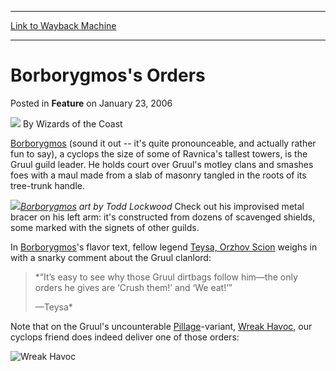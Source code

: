 
---
[Link to Wayback Machine](https://web.archive.org/web/20211201012444/https://magic.wizards.com/en/articles/archive/feature/borborygmoss-orders-2006-01-23)

[_metadata_:wayback_url]:- "https://magic.wizards.com/en/articles/archive/feature/borborygmoss-orders-2006-01-23"
[_metadata_:wayback_raw_url]:- "https://web.archive.org/web/20211201012444id_/https://magic.wizards.com/en/articles/archive/feature/borborygmoss-orders-2006-01-23"
[_metadata_:wayback_capture_timestamp]:- "2021-12-01 01:24:44+00:00"
[_metadata_:publish_date]:- "2006-01-23"
[_metadata_:description]:- "Borborygmos (sound it out -- it's quite pronounceable, and actually rather fun to say), a cyclops the size of some of Ravnica's tallest towers, is the Gruul guild leader. He holds court over Gruul's motley clans and smashes foes with a maul made from a slab of masonry tangled in the roots of its tree-trunk handle. Borborygmos art by Todd Lockwood Check out his improvised metal"
[_metadata_:generator]:- "Drupal 7 (http://drupal.org)"
---


Borborygmos's Orders
====================



 Posted in **Feature**
 on January 23, 2006 






![](https://media.magic.wizards.com/styles/auth_small/public/images/person/wizards_author.jpg)
By Wizards of the Coast












[Borborygmos](http://gatherer.wizards.com/Pages/Card/Details.aspx?&name=Borborygmos) (sound it out -- it's quite pronounceable, and actually rather fun to say), a cyclops the size of some of Ravnica's tallest towers, is the Gruul guild leader. He holds court over Gruul's motley clans and smashes foes with a maul made from a slab of masonry tangled in the roots of its tree-trunk handle.


![](https://web.archive.org/web/20120908004654id_/http://www.wizards.com/global/images/mtgcom_arcana_998_pic1_en.jpg)*[Borborygmos](https://gatherer.wizards.com/Pages/Card/Details.aspx?name=Borborygmos) art by Todd Lockwood* 
Check out his improvised metal bracer on his left arm: it's constructed from dozens of scavenged shields, some marked with the signets of other guilds.


In [Borborygmos](https://gatherer.wizards.com/Pages/Card/Details.aspx?name=Borborygmos)'s flavor text, fellow legend [Teysa, Orzhov Scion](https://gatherer.wizards.com/Pages/Card/Details.aspx?name=Teysa%2C+Orzhov+Scion) weighs in with a snarky comment about the Gruul clanlord:



> *“It’s easy to see why those Gruul dirtbags follow him—the only orders he gives are ‘Crush them!’ and ‘We eat!’”  
> 
>  —Teysa*
> 


Note that on the Gruul's uncounterable [Pillage](https://gatherer.wizards.com/Pages/Card/Details.aspx?name=Pillage)-variant, [Wreak Havoc](https://gatherer.wizards.com/Pages/Card/Details.aspx?name=Wreak+Havoc), our cyclops friend does indeed deliver one of those orders:



![Wreak Havoc](http://gatherer.wizards.com/Handlers/Image.ashx?type=card&name=Wreak+Havoc)







